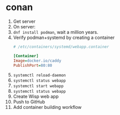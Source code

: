 # conan

1. Get server
2. On server:
  1. `dnf install podman`, wait a million years.
  2. Verify podman+systemd by creating a container
      ```ini
      # /etc/containers/systemd/webapp.container

      [Container]
      Image=docker.io/caddy
      PublishPort=80:80
      ```
  3. `systemctl reload-daemon`
  4. `systemctl status webapp`
  5. `systemctl start webapp`
  6. `systemctl status webapp`
3. Create Wisp web app 
3. Push to GitHub
4. Add container building workflow
